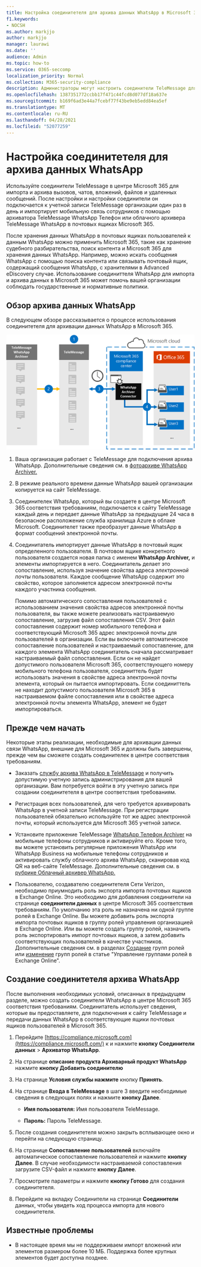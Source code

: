 ```yaml
---
title: Настройка соединитетеля для архива данных WhatsApp в Microsoft 365
f1.keywords:
- NOCSH
ms.author: markjjo
author: markjjo
manager: laurawi
ms.date: ''
audience: Admin
ms.topic: how-to
ms.service: O365-seccomp
localization_priority: Normal
ms.collection: M365-security-compliance
description: Администраторы могут настроить соединители TeleMessage для импорта и архива данных WhatsApp в Microsoft 365. Это позволяет архивировать данные из сторонних источников данных в Microsoft 365, чтобы управлять сторонними данными с помощью функций соответствия требованиям, таких как юридические удержания, поиск контента и политики хранения.
ms.openlocfilehash: 1387351772ccbb17f471c44fcd8d077df18a637e
ms.sourcegitcommit: b169f6ad3e44a7fcebf77f43be9eb5edd84ea5ef
ms.translationtype: MT
ms.contentlocale: ru-RU
ms.lasthandoff: 04/28/2021
ms.locfileid: "52077259"
---
```

# <a name="set-up-a-connector-to-archive-whatsapp-data"></a>Настройка соединитетеля для архива данных WhatsApp

Используйте соединители TeleMessage в центре Microsoft 365 для импорта и архива вызовов, чатов, вложений, файлов и удаленных сообщений. После настройки и настройки соединители он подключается к учетной записи TeleMessage организации один раз в день и импортирует мобильную связь сотрудников с помощью архиватора TeleMessage WhatsApp Телефон или облачного архивера TeleMessage WhatsApp в почтовых ящиках Microsoft 365.

После хранения данных WhatsApp в почтовых ящиках пользователей к данным WhatsApp можно применить Microsoft 365, такие как хранение судебного разбирательства, поиск контента и Microsoft 365 для хранения данных WhatsApp. Например, можно искать сообщения WhatsApp с помощью поиска контента или связывать почтовый ящик, содержащий сообщения WhatsApp, с хранителями в Advanced eDiscovery случае. Использование соединиттеля WhatsApp для импорта и архива данных в Microsoft 365 может помочь вашей организации соблюдать государственные и нормативные политики.

## <a name="overview-of-archiving-whatsapp-data"></a>Обзор архива данных WhatsApp

В следующем обзоре рассказывается о процессе использования соединитетеля для архивации данных WhatsApp в Microsoft 365.

![Рабочий процесс архива WhatsApp](../media/WhatsAppConnectorWorkflow.png)

1. Ваша организация работает с TeleMessage для подключения архива WhatsApp. Дополнительные сведения см. в [фотоархиве WhatsApp Archiver.](https://www.telemessage.com/office365-activation-for-whatsapp-archiver)

2. В режиме реального времени данные WhatsApp вашей организации копируется на сайт TeleMessage.

3. Соединителек WhatsApp, который вы создаете в центре Microsoft 365 соответствия требованиям, подключается к сайту TeleMessage каждый день и передает данные WhatsApp за предыдущие 24 часа в безопасное расположение служба хранилища Azure в облаке Microsoft. Соединителет также преобразует данные WhatsApp в формат сообщений электронной почты.

4. Соединитатель импортирует данные WhatsApp в почтовый ящик определенного пользователя. В почтовом ящике конкретного пользователя создается новая папка с именем **WhatsApp Archiver,** и элементы импортируется в него. Соединитатель делает это сопоставление, используя значение свойства адреса *электронной почты* пользователя. Каждое сообщение WhatsApp содержит это свойство, которое заполняется адресом электронной почты каждого участника сообщения.

   Помимо автоматического сопоставления пользователей с  использованием значения свойства адресов электронной почты пользователя, вы также можете реализовать настраиваемую сопоставление, загрузив файл сопоставления CSV. Этот файл сопоставления содержит номер мобильного телефона и соответствующий Microsoft 365 адрес электронной почты для пользователей в организации. Если вы включаете автоматическое сопоставление пользователей и настраиваемый сопоставление, для каждого элемента WhatsApp соединитатель сначала рассматривает настраиваемый файл сопоставления. Если он не найдет допустимого пользователя Microsoft 365, соответствующего номеру мобильного телефона пользователя, соединиттель будет использовать значения в свойстве адреса электронной почты элемента, который он пытается импортировать. Если соединиттель не находит допустимого пользователя Microsoft 365 в настраиваемом файле сопоставления или в свойстве адреса электронной почты элемента WhatsApp, элемент не будет импортироваться.

## <a name="before-you-begin"></a>Прежде чем начать

Некоторые этапы реализации, необходимые для архивации данных связи WhatsApp, внешние для Microsoft 365 и должны быть завершены, прежде чем вы сможете создать соединителек в центре соответствия требованиям.

- Заказать [службу архива WhatsApp в TeleMessage](https://www.telemessage.com/mobile-archiver/order-mobile-archiver-for-o365) и получить допустимую учетную запись администрирования для вашей организации. Вам потребуется войти в эту учетную запись при создании соединитетеля в центре соответствия требованиям.

- Регистрация всех пользователей, для чего требуется архивировать WhatsApp в учетной записи TeleMessage. При регистрации пользователей обязательно используйте тот же адрес электронной почты, который используется для Microsoft 365 учетной записи.

- Установите приложение TeleMessage [WhatsApp Телефон Archiver](https://www.telemessage.com/mobile-archiver/whatsapp-phone-archiver-2/) на мобильные телефоны сотрудников и активируйте его. Кроме того, вы можете установить регулярные приложения WhatsApp или WhatsApp Business на мобильные телефоны сотрудников и активировать службу облачного архива WhatsApp, сканировав код QR на веб-сайте TeleMessage. Дополнительные сведения см. в [рубрике Облачный архивер WhatsApp.](https://www.telemessage.com/mobile-archiver/whatsapp-archiver/whatsapp-cloud-archiver/)

- Пользователю, создавателю соединитетеля Сети Verizon, необходимо приумнодить роль экспорта импорта почтовых ящиков в Exchange Online. Это необходимо для добавления соединители на странице **соединители данных** в центре Microsoft 365 соответствия требованиям. По умолчанию эта роль не назначена ни одной группе ролей в Exchange Online. Вы можете добавить роль экспорта импорта почтовых ящиков в группу ролей управления организацией в Exchange Online. Или вы можете создать группу ролей, назначить роль экспортировать импорт почтовых ящиков, а затем добавить соответствующих пользователей в качестве участников. Дополнительные сведения см. в разделах [Создание](/Exchange/permissions-exo/role-groups#create-role-groups) групп ролей или [изменение](/Exchange/permissions-exo/role-groups#modify-role-groups) групп ролей в статье "Управление группами ролей в Exchange Online".

## <a name="create-a-whatsapp-archiver-connector"></a>Создание соединитетеля архива WhatsApp

После выполнения необходимых условий, описанных в предыдущем разделе, можно создать соединители WhatsApp в центре Microsoft 365 соответствия требованиям. Соединитатель использует сведения, которые вы предоставляете, для подключения к сайту TeleMessage и передачи данных WhatsApp в соответствующие ящики почтовых ящиков пользователей в Microsoft 365.

1. Перейдите [https://compliance.microsoft.com](https://compliance.microsoft.com/) к и нажмите **кнопку Соединители данных**  >  **Архиватор WhatsApp**.

2. На странице **описание продукта Архиварный продукт WhatsApp** нажмите **кнопку Добавить соединителю**

3. На странице **Условия службы нажмите** кнопку **Принять**.

4. На странице **Входа в TeleMessage** в шаге 3 введите необходимые сведения в следующих полях и нажмите **кнопку Далее**.

   - **Имя пользователя:** Имя пользователя TeleMessage.

   - **Пароль:** Пароль TeleMessage.

5. После создания соединитетеля можно закрыть всплывающее окно и перейти на следующую страницу.

6. На странице **Сопоставление пользователей** включайте автоматическое сопоставление пользователей и нажмите **кнопку Далее**. В случае необходимости настраиваемой сопоставления загрузите CSV-файл и нажмите **кнопку Далее**.

7. Просмотрите параметры и нажмите **кнопку Готово** для создания соединитетеля.

8. Перейдите на вкладку Соединители на странице **Соединители** данных, чтобы увидеть ход процесса импорта для нового соединитетеля.

## <a name="known-issues"></a>Известные проблемы

- В настоящее время мы не поддерживаем импорт вложений или элементов размером более 10 МБ. Поддержка более крупных элементов будет доступна позднее.
